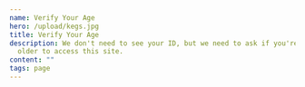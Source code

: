 ```yaml
---
name: Verify Your Age
hero: /upload/kegs.jpg
title: Verify Your Age
description: We don't need to see your ID, but we need to ask if you're 21 or
  older to access this site.
content: ""
tags: page
---
```

